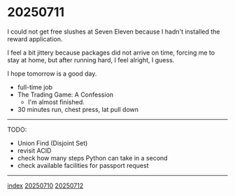 <head><meta name="viewport" content="width=device-width, initial-scale=1.0, user-scalable=yes" /><meta charset="UTF-8"></head>

# 20250711

I could not get free slushes at Seven Eleven because I hadn't installed the reward application.

I feel a bit jittery because packages did not arrive on time, forcing me to stay at home, but after running hard, I feel alright, I guess.

I hope tomorrow is a good day.

- full-time job
- The Trading Game: A Confession
	- I'm almost finished.
- 30 minutes run, chest press, lat pull down

---

TODO:

- Union Find (Disjoint Set)
- revisit ACID
- check how many steps Python can take in a second
- check available facilities for passport request

---

[index](../../index.html)
[20250710](20250710.html)
[20250712](20250712.html)
